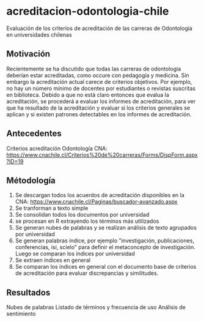 # acreditacion-odontologia-chile
Evaluación de los criterios de acreditación de las carreras de Odontología en universidades chilenas

## Motivación
Recientemente se ha discutido que todas las carreras de odontología deberían estar acreditadas, como occure con pedagogía y medicina. Sin embargo la acreditación actual carece de criterios objetivos. Por ejemplo, no hay un número mínimo de docentes por estudiantes o revistas suscritas en biblioteca. Debido a que no está claro entonces que evalua la acreditación, se procederá a evaluar los informes de acreditación, para ver que ha resultado de la acreditación y evaluar si los criterios generales se aplican y si existen patrones detectables en los informes de acreditación. 

## Antecedentes
Criterios acreditación Odontología CNA: https://www.cnachile.cl/Criterios%20de%20carreras/Forms/DispForm.aspx?ID=19

## Métodología
1. Se descargan todos los acuerdos de acreditación disponibles en la CNA: https://www.cnachile.cl/Paginas/buscador-avanzado.aspx
2. Se tranforman a texto simple
3. Se consolidan todos los documentos por universidad
4. se procesan en R extrayendo los términos más utilizados
5. Se generan nubes de palabras y se realizan análisis de texto agrupados por universidad
6. Se generan palabras índice, por ejemplo "investigación, publicaciones, conferencias, isi, scielo" para definir el metaconcepto de investigación. Luego se comparan los índices por universidad
7. Se extraen índices en general
8. Se comparan los índices en general con el documento base de criterios de acreditación para evaluar discrepancias y similitudes. 

## Resultados
Nubes de palabras
Listado de términos y frecuencia de uso
Análisis de sentimiento
